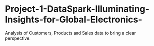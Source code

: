 # Project-1-DataSpark-Illuminating-Insights-for-Global-Electronics-
Analysis of Customers, Products and Sales data to bring a clear perspective.
